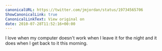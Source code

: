 ```yaml
---
canonicalURL: https://twitter.com/jmjordan/status/19734565706
ShowCanonicalLink: true
CanonicalLinkText: View original on
date: 2010-07-28T11:52:16+00:00
---
```

I love when my computer doesn't work when I leave it for the night and it does when I get back to it this morning.